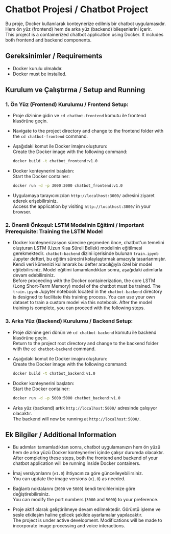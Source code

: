 # Chatbot Projesi / Chatbot Project

Bu proje, Docker kullanılarak konteynerize edilmiş bir chatbot uygulamasıdır. Hem ön yüz (frontend) hem de arka yüz (backend) bileşenlerini içerir.  
This project is a containerized chatbot application using Docker. It includes both frontend and backend components.

## Gereksinimler / Requirements

* Docker kurulu olmalıdır.  
* Docker must be installed.

## Kurulum ve Çalıştırma / Setup and Running

### 1.  **Ön Yüz (Frontend) Kurulumu / Frontend Setup:**

* Proje dizinine gidin ve `cd chatbot-frontend` komutu ile frontend klasörüne geçin.  
* Navigate to the project directory and change to the frontend folder with the `cd chatbot-frontend` command.

* Aşağıdaki komut ile Docker imajını oluşturun:  
  Create the Docker image with the following command:

    ```bash
    docker build -t chatbot_frontend:v1.0 
    ```

* Docker konteynerini başlatın:  
  Start the Docker container:

    ```bash
    docker run -d -p 3000:3000 chatbot_frontend:v1.0
    ```

* Uygulamaya tarayıcınızdan `http://localhost:3000/` adresini ziyaret ederek erişebilirsiniz.  
  Access the application by visiting `http://localhost:3000/` in your browser.

### 2.  **Önemli Önkoşul: LSTM Modelinin Eğitimi / Important Prerequisite: Training the LSTM Model**

* Docker konteynerizasyon sürecine geçmeden önce, chatbot'un temelini oluşturan LSTM (Uzun Kısa Süreli Bellek) modelinin eğitilmesi gerekmektedir. `chatbot-backend` dizini içerisinde bulunan `train.ipynb` Jupyter defteri, bu eğitim sürecini kolaylaştırmak amacıyla tasarlanmıştır. Kendi veri kümenizi kullanarak bu defter aracılığıyla özel bir model eğitebilirsiniz. Model eğitimi tamamlandıktan sonra, aşağıdaki adımlarla devam edebilirsiniz.  
  Before proceeding with the Docker containerization, the core LSTM (Long Short-Term Memory) model of the chatbot must be trained. The `train.ipynb` Jupyter notebook located in the `chatbot-backend` directory is designed to facilitate this training process. You can use your own dataset to train a custom model via this notebook. After the model training is complete, you can proceed with the following steps.

### 3.  **Arka Yüz (Backend) Kurulumu / Backend Setup:**
      
* Proje dizinine geri dönün ve `cd chatbot-backend` komutu ile backend klasörüne geçin.  
  Return to the project root directory and change to the backend folder with the `cd chatbot-backend` command.

* Aşağıdaki komut ile Docker imajını oluşturun:  
  Create the Docker image with the following command:

    ```bash
    docker build -t chatbot_backend:v1.0 
    ```

* Docker konteynerini başlatın:  
  Start the Docker container:

    ```bash
    docker run -d -p 5000:5000 chatbot_backend:v1.0
    ```

* Arka yüz (backend) artık `http://localhost:5000/` adresinde çalışıyor olacaktır.  
  The backend will now be running at `http://localhost:5000/`.

## Ek Bilgiler / Additional Information

* Bu adımları tamamladıktan sonra, chatbot uygulamanızın hem ön yüzü hem de arka yüzü Docker konteynerleri içinde çalışır durumda olacaktır.  
  After completing these steps, both the frontend and backend of your chatbot application will be running inside Docker containers.

* İmaj versiyonlarını (`v1.0`) ihtiyacınıza göre güncelleyebilirsiniz.  
  You can update the image versions (`v1.0`) as needed.

* Bağlantı noktalarını (`3000` ve `5000`) kendi tercihlerinize göre değiştirebilirsiniz.  
  You can modify the port numbers (`3000` and `5000`) to your preference.

* Proje aktif olarak geliştirilmeye devam edilmektedir. Görüntü işleme ve sesle etkileşim haline gelicek şekilde ayarlamalar yapılacaktır.  
  The project is under active development. Modifications will be made to incorporate image processing and voice interactions.

